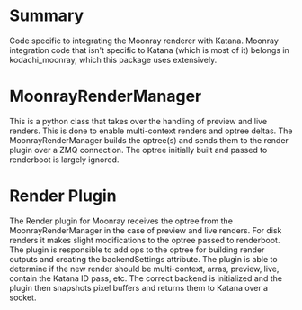 # Summary
Code specific to integrating the Moonray renderer with Katana. Moonray integration code that isn't specific to Katana (which is most of it) belongs in kodachi_moonray, which this package uses extensively.

# MoonrayRenderManager
This is a python class that takes over the handling of preview and live renders. This is done to enable multi-context renders and optree deltas. The MoonrayRenderManager builds the optree(s) and sends them to the render plugin over a ZMQ connection. The optree initially built and passed to renderboot is largely ignored.

# Render Plugin
The Render plugin for Moonray receives the optree from the MoonrayRenderManager in the case of preview and live renders. For disk renders it makes slight modifications to the optree passed to renderboot. The plugin is responsible to add ops to the optree for building render outputs and creating the backendSettings attribute. The plugin is able to determine if the new render should be multi-context, arras, preview, live, contain the Katana ID pass, etc. The correct backend is initialized and the plugin then snapshots pixel buffers and returns them to Katana over a socket.
